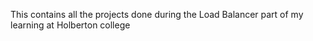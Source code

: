 This contains all the projects done during the Load Balancer part of my learning at Holberton college
